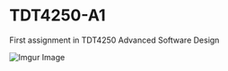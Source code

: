 # TDT4250-A1
First assignment in TDT4250 Advanced Software Design

![Imgur Image](https://i.imgur.com/aJZGIE8.png)

